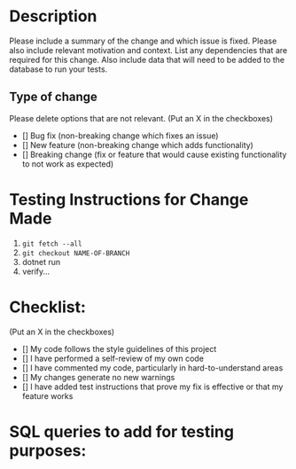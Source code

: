 # Description
Please include a summary of the change and which issue is fixed. Please also include relevant motivation and context. List any dependencies that are required for this change. Also include data that will need to be added to the database to run your tests.

## Type of change
Please delete options that are not relevant. (Put an X in the checkboxes)
- [] Bug fix (non-breaking change which fixes an issue)
- [] New feature (non-breaking change which adds functionality)
- [] Breaking change (fix or feature that would cause existing functionality to not work as expected)

# Testing Instructions for Change Made
1. `git fetch --all`
1. `git checkout NAME-OF-BRANCH`
1. dotnet run
1. verify...


# Checklist:
(Put an X in the checkboxes)
- [] My code follows the style guidelines of this project
- [] I have performed a self-review of my own code
- [] I have commented my code, particularly in hard-to-understand areas
- [] My changes generate no new warnings
- [] I have added test instructions that prove my fix is effective or that my feature works

# SQL queries to add for testing purposes:





